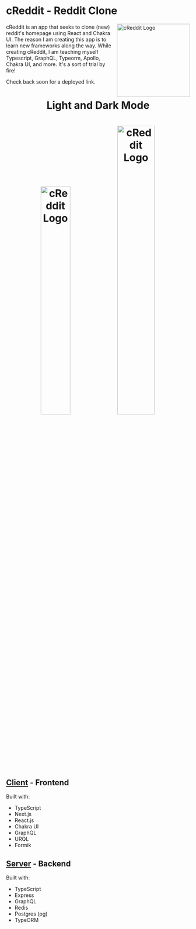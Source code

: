 # cReddit - Reddit Clone

<img src="https://i.imgur.com/J7Rvi5K.png" alt="cReddit Logo" width="200" align="right" />

cReddit is an app that seeks to clone (new) reddit's homepage using React and Chakra UI. The reason I am creating this app is to learn new frameworks along the way. While creating cReddit, I am teaching myself Typescript, GraphQL, Typeorm, Apollo, Chakra UI, and more. It's a sort of trial by fire!

Check back soon for a deployed link.

<h1 style="text-align:center">Light and Dark Mode<h1>
<div style="text-align:center; width: 100%">
  <img src="https://i.imgur.com/Cf25hg9.png" alt="cReddit Logo" style="width:40%" />
  <img src="https://i.imgur.com/FeoU51B.png" alt="cReddit Logo" style="width:45%" />
</div>

## [Client](https://github.com/EthanBonsignori/reddit-clone/tree/main/client) - Frontend

Built with:

- TypeScript
- Next.js
- React.js
- Chakra UI
- GraphQL
- URQL
- Formik

## [Server](https://github.com/EthanBonsignori/reddit-clone/tree/main/server) - Backend

Built with:

- TypeScript
- Express
- GraphQL
- Redis
- Postgres (pg)
- TypeORM
